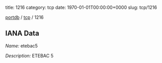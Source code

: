 title: 1216
category: tcp
date: 1970-01-01T00:00:00+0000
slug: tcp/1216

[portdb](/) / [tcp](/category/tcp.html) / 1216


## IANA Data

_Name:_ etebac5

_Description:_ ETEBAC 5

